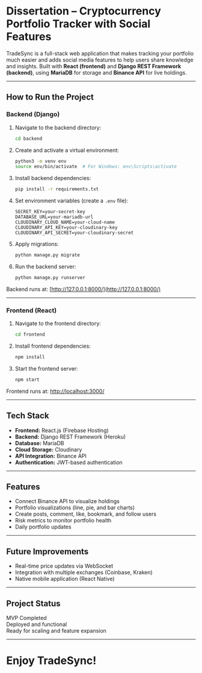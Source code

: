 # Dissertation – Cryptocurrency Portfolio Tracker with Social Features

TradeSync is a full-stack web application that makes  tracking your portfolio much easier and adds social media features to help users share knowledge and insights. Built with **React (frontend)** and **Django REST Framework (backend)**, using **MariaDB** for storage and **Binance API** for live holdings.

---

## How to Run the Project

### Backend (Django)

1. Navigate to the backend directory:
    ```bash
    cd backend
    ```

2. Create and activate a virtual environment:
    ```bash
    python3 -m venv env
    source env/bin/activate  # For Windows: env\Scripts\activate
    ```

3. Install backend dependencies:
    ```bash
    pip install -r requirements.txt
    ```

4. Set environment variables (create a `.env` file):
    ```
    SECRET_KEY=your-secret-key
    DATABASE_URL=your-mariadb-url
    CLOUDINARY_CLOUD_NAME=your-cloud-name
    CLOUDINARY_API_KEY=your-cloudinary-key
    CLOUDINARY_API_SECRET=your-cloudinary-secret
    ```

5. Apply migrations:
    ```bash
    python manage.py migrate
    ```

6. Run the backend server:
    ```bash
    python manage.py runserver
    ```
Backend runs at: [http://127.0.0.1:8000/](http://127.0.0.1:8000/)

---

### Frontend (React)

1. Navigate to the frontend directory:
    ```bash
    cd frontend
    ```

2. Install frontend dependencies:
    ```bash
    npm install
    ```

3. Start the frontend server:
    ```bash
    npm start
    ```
Frontend runs at: [http://localhost:3000/](http://localhost:3000/)

---

## Tech Stack

- **Frontend:** React.js (Firebase Hosting)
- **Backend:** Django REST Framework (Heroku)
- **Database:** MariaDB
- **Cloud Storage:** Cloudinary
- **API Integration:** Binance API
- **Authentication:** JWT-based authentication

---

## Features

- Connect Binance API to visualize holdings
- Portfolio visualizations (line, pie, and bar charts)
- Create posts, comment, like, bookmark, and follow users
- Risk metrics to monitor portfolio health
- Daily portfolio updates

---

## Future Improvements

- Real-time price updates via WebSocket
- Integration with multiple exchanges (Coinbase, Kraken)
- Native mobile application (React Native)

---

## Project Status

 MVP Completed  
 Deployed and functional  
 Ready for scaling and feature expansion

---

#  Enjoy TradeSync!

